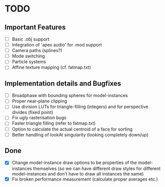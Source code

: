 # TODO

## Important Features
- [ ] Basic .obj support
- [ ] Integration of 'apex audio' for .mod support
- [ ] Camera paths (splines?)
- [ ] Mode switching
- [ ] Particle systems
- [ ] Affine texture mapping (cf. fatmap.txt)

## Implementation details and Bugfixes
- [ ] Broadphase with bounding spheres for model-instances
- [ ] Proper near-plane clipping 
- [ ] Use division LUTs for triangle-filling (integers) and for perspective divides (fixed point)
- [ ] Fix ugly rasterisation bugs
- [ ] Faster triangle filling (refer to fatmap.txt)
- [ ] Option to calculate the actual centroid of a face for sorting
- [ ] Better handling of lookAt singularity (looking completely down/up)

## Done
- [x] Change model-instance draw options to be properties of the model-instances themselves (so we can have different draw styles for different model-instances and don't have to draw all instances the same)
- [x] Fix broken performance measurement (calculate proper averages etc.) 
